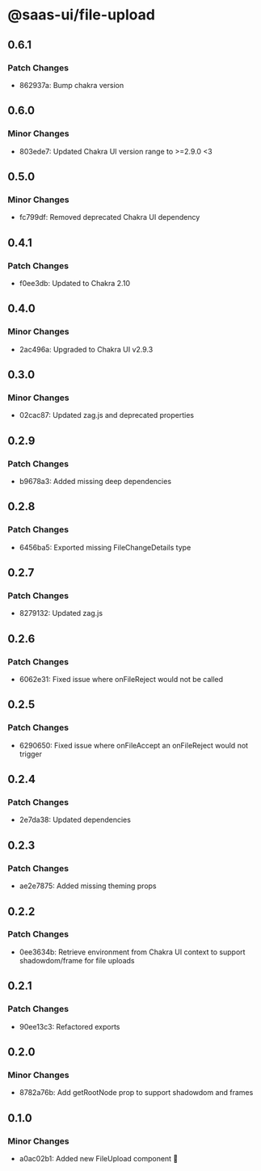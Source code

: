 # @saas-ui/file-upload

## 0.6.1

### Patch Changes

- 862937a: Bump chakra version

## 0.6.0

### Minor Changes

- 803ede7: Updated Chakra UI version range to >=2.9.0 <3

## 0.5.0

### Minor Changes

- fc799df: Removed deprecated Chakra UI dependency

## 0.4.1

### Patch Changes

- f0ee3db: Updated to Chakra 2.10

## 0.4.0

### Minor Changes

- 2ac496a: Upgraded to Chakra UI v2.9.3

## 0.3.0

### Minor Changes

- 02cac87: Updated zag.js and deprecated properties

## 0.2.9

### Patch Changes

- b9678a3: Added missing deep dependencies

## 0.2.8

### Patch Changes

- 6456ba5: Exported missing FileChangeDetails type

## 0.2.7

### Patch Changes

- 8279132: Updated zag.js

## 0.2.6

### Patch Changes

- 6062e31: Fixed issue where onFileReject would not be called

## 0.2.5

### Patch Changes

- 6290650: Fixed issue where onFileAccept an onFileReject would not trigger

## 0.2.4

### Patch Changes

- 2e7da38: Updated dependencies

## 0.2.3

### Patch Changes

- ae2e7875: Added missing theming props

## 0.2.2

### Patch Changes

- 0ee3634b: Retrieve environment from Chakra UI context to support shadowdom/frame for file uploads

## 0.2.1

### Patch Changes

- 90ee13c3: Refactored exports

## 0.2.0

### Minor Changes

- 8782a76b: Add getRootNode prop to support shadowdom and frames

## 0.1.0

### Minor Changes

- a0ac02b1: Added new FileUpload component 🥳
